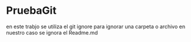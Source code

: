 # PruebaGit 
en este trabjo se utiliza el git ignore para ignorar una carpeta o archivo en nuestro caso se ignora el Readme.md

